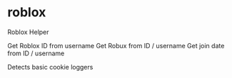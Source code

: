 # roblox
Roblox Helper

Get Roblox ID from username
Get Robux from ID / username
Get join date from ID / username

Detects basic cookie loggers
